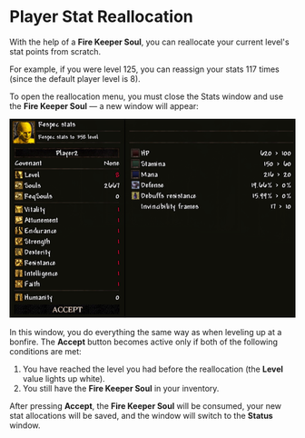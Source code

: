 # Player Stat Reallocation

With the help of a **Fire Keeper Soul**, you can reallocate your current level's stat points from scratch.

For example, if you were level 125, you can reassign your stats 117 times (since the default player level is 8).

To open the reallocation menu, you must close the Stats window and use the **Fire Keeper Soul** — a new window will appear:

![](images/Menu_RespecStats_EN.jpg)

In this window, you do everything the same way as when leveling up at a bonfire. The **Accept** button becomes active only if both of the following conditions are met:

1. You have reached the level you had before the reallocation (the **Level** value lights up white).
2. You still have the **Fire Keeper Soul** in your inventory.

After pressing **Accept**, the **Fire Keeper Soul** will be consumed, your new stat allocations will be saved, and the window will switch to the **Status** window.
